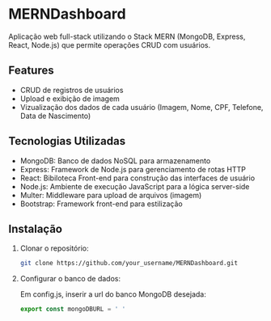 # MERNDashboard

Aplicação web full-stack utilizando o Stack MERN (MongoDB, Express, React, Node.js) que permite operações CRUD com usuários.
## Features

- CRUD de registros de usuários
- Upload e exibição de imagem
- Vizualização dos dados de cada usuário (Imagem, Nome, CPF, Telefone, Data de Nascimento)

## Tecnologias Utilizadas

- MongoDB: Banco de dados NoSQL para armazenamento
- Express: Framework de Node.js para gerenciamento de rotas HTTP
- React: Bibiloteca Front-end para construção das interfaces de usuário
- Node.js: Ambiente de execução JavaScript para a lógica server-side
- Multer: Middleware para upload de arquivos (imagem)
- Bootstrap: Framework front-end para estilização

## Instalação

1. Clonar o repositório:

   ```bash
   git clone https://github.com/your_username/MERNDashboard.git

2. Configurar o banco de dados:

   Em config.js, inserir a url do banco MongoDB desejada:

   ```javascript
   export const mongoDBURL = ' '


   
